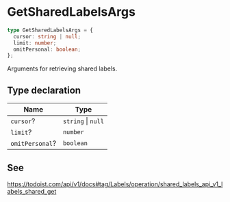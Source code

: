# GetSharedLabelsArgs

```ts
type GetSharedLabelsArgs = {
  cursor: string | null;
  limit: number;
  omitPersonal: boolean;
};
```

Arguments for retrieving shared labels.

## Type declaration

| Name | Type |
| ------ | ------ |
| <a id="cursor"></a> `cursor`? | `string` \| `null` |
| <a id="limit"></a> `limit`? | `number` |
| <a id="omitpersonal"></a> `omitPersonal`? | `boolean` |

## See

https://todoist.com/api/v1/docs#tag/Labels/operation/shared_labels_api_v1_labels_shared_get
